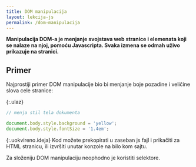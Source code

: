 ```yaml
---
title: DOM manipulacija
layout: lekcija-js
permalink: /dom-manipulacija
---
```


**Manipulacija DOM-a je menjanje svojstava web stranice i elemenata koji se nalaze na njoj, pomoću Javascripta. Svaka izmena se odmah uživo prikazuje na stranici.**

## Primer

Najprostiji primer DOM manipulacije bio bi menjanje boje pozadine i veličine slova cele stranice:

{:.ulaz}
```js
// menja stil tela dokumenta

document.body.style.background = 'yellow';
document.body.style.fontSize = '1.4em';
```

{:.uokvireno.ideja}
Kod možete prekopirati u zaseban js fajl i prikačiti za HTML stranicu, ili izvršiti unutar konzole na bilo kom sajtu.

Za složeniju DOM manipulaciju neophodno je koristiti selektore.

